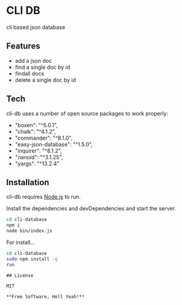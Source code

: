 # CLI DB


cli based json database

## Features

- add a json doc
- find a single doc by id
- findall docs
- delete a single doc by id

## Tech

cli-db uses a number of open source packages to work properly:

- "boxen": "^5.0.1",
- "chalk": "^4.1.2",
- "commander": "^8.1.0",
- "easy-json-database": "^1.5.0",
- "inquirer": "^8.1.2",
- "nanoid": "^3.1.25",
- "yargs": "^13.2.4"

## Installation

cli-db requires [Node.js](https://nodejs.org/) to run.

Install the dependencies and devDependencies and start the server.

```sh
cd cli-database
npm i 
node bin/index.js
```

For install...

```sh
cd cli-database
sudo npm install -g
run
```

```
## License

MIT

**Free Software, Hell Yeah!**

